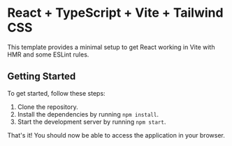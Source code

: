 # React + TypeScript + Vite + Tailwind CSS

This template provides a minimal setup to get React working in Vite with HMR and some ESLint rules.

## Getting Started

To get started, follow these steps:

1. Clone the repository.
2. Install the dependencies by running `npm install`.
3. Start the development server by running `npm start`.

That's it! You should now be able to access the application in your browser.
